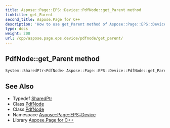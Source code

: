 ```yaml
---
title: Aspose::Page::EPS::Device::PdfNode::get_Parent method
linktitle: get_Parent
second_title: Aspose.Page for C++
description: 'How to use get_Parent method of Aspose::Page::EPS::Device::PdfNode class in C++.'
type: docs
weight: 200
url: /cpp/aspose.page.eps.device/pdfnode/get_parent/
---
```

## PdfNode::get_Parent method




```cpp
System::SharedPtr<PdfNode> Aspose::Page::EPS::Device::PdfNode::get_Parent() const
```

## See Also

* Typedef [SharedPtr](../../../system/sharedptr/)
* Class [PdfNode](../)
* Class [PdfNode](../)
* Namespace [Aspose::Page::EPS::Device](../../)
* Library [Aspose.Page for C++](../../../)
